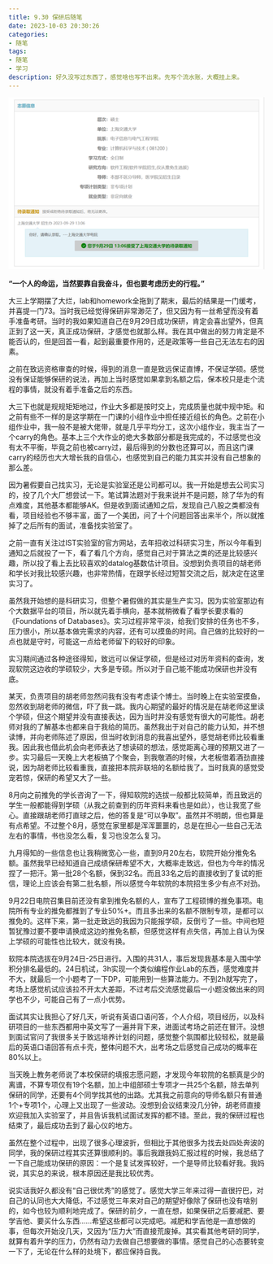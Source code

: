 ```yaml
---
title: 9.30 保研后随笔
date: 2023-10-03 20:30:26
categories:
- 随笔
tags:
- 随笔
- 学习
description: 好久没写过东西了，感觉啥也写不出来。先写个流水账，大概挂上来。
---
```


![](/images/093001.png)

**“一个人的命运，当然要靠自我奋斗，但也要考虑历史的行程。”**

大三上学期摆了大烂，lab和homework全拖到了期末，最后的结果是一门缓考，并喜提一门73。当时我已经觉得保研非常渺茫了，但又因为有一丝希望而没有着手准备考研。当时的我如果知道自己在9月29日成功保研，肯定会喜出望外，但真正到了这一天，真正成功保研，才感觉也就那么样。我在其中做出的努力肯定是不能否认的，但是回首一看，起到最重要作用的，还是政策等一些自己无法左右的因素。

之前在致远资格审查的时候，得到的消息一直是致远保证直博，不保证学硕。感觉没有保证能够保研的说法，再加上当时感觉如果拿到名额之后，保本校只是走个流程的事情，就没有着手准备之后的东西。

大三下也就是规规矩矩地过，作业大多都是按时交上，完成质量也就中规中矩。和之前有些不一样的是这学期在一门课的小组作业中担任接近组长的角色。之前在小组作业中，我一般不是被大佬带，就是几乎平均分工，这次小组作业，我主当了一个carry的角色。基本上三个大作业的绝大多数部分都是我完成的，不过感觉也没有太不平衡，毕竟之前也被carry过，最后得到的分数也还算可以，而且这门课carry的经历也大大增长我的自信心，也感觉到自己的能力其实并没有自己想象的那么差。

因为暑假要自己找实习，无论是实验室还是公司都可以。我一开始是想去公司实习的，投了几个大厂想尝试一下。笔试算法题对于我来说并不是问题，除了华为的有点难度，其他基本都能够AK。但是收到面试通知之后，发现自己八股之类都没有看，项目经验也不够丰富，面了一个美团，问了十个问题回答出来半个，所以就推掉了之后所有的面试，准备找实验室了。

之前一直有关注过IST实验室的官方网站，去年招收过科研实习生，所以今年看到通知之后就投了一下，看了看几个方向，感觉自己对于算法之类的还是比较感兴趣，所以投了看上去比较喜欢的datalog基数估计项目。没想到负责项目的胡老师和学长对我比较感兴趣，也非常热情，在跟学长经过短暂交流之后，就决定在这里实习了。

虽然我开始想的是科研实习，但整个暑假做的其实是生产实习。因为实验室那边有个大数据平台的项目，所以就先着手横向，基本就稍微看了看学长要求看的《Foundations of Databases》。实习过程非常平淡，给我们安排的任务也不多，压力很小，所以基本做完需求的内容，还有可以摸鱼的时间。自己做的比较好的一点也就是守时，可能这一点给老师留下的较好的印象。

实习期间通过各种途径得知，致远可以保证学硕，但是经过对历年资料的查询，发现软院这边收的学硕较少，大多是专硕。所以对于自己能不能成功保研也并没有底。

某天，负责项目的胡老师忽然问我有没有考虑读个博士。当时晚上在实验室摸鱼，忽然收到胡老师的微信，吓了我一跳。我内心期望的最好的情况是在胡老师这里读个学硕，但这个期望并没有直接表达，因为当时并没有感觉有很大的可能性。胡老师对我的了解基本也都来自于我给的简历。虽然我出于对自己的能力认知，并不想读博，并向老师陈述了原因，但当时收到消息的我喜出望外，感觉胡老师比较看重我。因此我也借此机会向老师表达了想读硕的想法，感觉距离心理的预期又进了一步。实习最后一天晚上大老板搞了个聚会，到我敬酒的时候，大老板借着酒劲直接说，因为胡老师比较看重我，直接把本院非联培的名额给我了。当时我真的感觉受宠若惊，保研的希望又大了一些。

8月向之前推免的学长咨询了一下，得知软院的选拔一般都比较简单，而且致远的学生一般都能得到学硕（从我之前查到的历年资料来看也是如此），也让我宽了些心。直接跟胡老师打直球之后，他的答复是“可以争取”。虽然并不明朗，但也算是有点希望。不过整个8月，感觉在家里都是浑浑噩噩的，总是在担心一些自己无法左右的事情，书也没怎么看，复习也没怎么复习。

九月得知的一些信息也让我稍微宽心一些，直到9月20左右，软院开始分推免名额。虽然我早已经知道自己成绩保研希望不大，大概率走致远，但也为今年的情况捏了一把汗。第一批28个名额，保到32名。而且33名之后的直接收到了复试的拒信，理论上应该会有第二批名额，所以感觉今年软院的本院招生多少有点不对劲。

9月22日电院召集目前还没有拿到推免名额的人，宣布了工程硕博的推免事项。电院所有专业的推免都推到了专业50%+。而且多出来的名额不限制专项，是都可以推免的。这样下来，第一批走致远的我因为只能报学硕，反倒亏了一些。中间也短暂犹豫过要不要申请换成这边的推免名额，但感觉这样有点失信，再加上自认为保上学硕的可能性也比较大，就没有换。

软院本院选拔在9月24日-25日进行。入围的共31人，事后发现我基本是入围中学积分排名最低的。24日机试，3h实现一个类似编程作业Lab的东西，感觉难度并不大，就最后一个小题考了一下DP，可能用到一些算法能力。不到2h就写完了，考场上感觉机试应该拉不开太大差距，不过考后交流感觉最后一小题没做出来的同学也不少，可能自己有了一点小优势。

面试其实让我担心了好几天，听说有英语口语问答，个人介绍，项目经历，以及科研项目的一些东西都用中英文写了一遍并背下来，进面试考场之前还在冒汗。没想到面试官问了我很多关于致远培养计划的问题，感觉整个氛围都比较轻松，就是最后的英语口语回答有点卡壳，整体问题不大，出考场之后感觉自己成功的概率在80%以上。

当天晚上教务老师说了本校保研的填报志愿问题，才发现今年软院的名额真是少的离谱，不算专项仅有19个名额，加上中组部硕士专项才一共25个名额，除去单列保研的同学，还要有4个同学找其他的出路。尤其我之前意向的导师名额只有普通1个+专项1个，心理上又出现了一些波动。没想到会议结束没几分钟，胡老师直接欢迎我加入实验室了，并且告诉我机试面试发挥的都不错。至此，我的保研过程也结束了，最后成功去到了最心仪的地方。

虽然在整个过程中，出现了很多心理波折，但相比于其他很多为找去处四处奔波的同学，我的保研过程其实还算很顺利的。事后我跟我妈汇报过程的时候，我总结了一下自己能成功保研的原因：一个是复试发挥较好，一个是导师比较看好我。我妈说，其实总的来说，根本原因还是我比较优秀。

说实话我好久都没有“自己很优秀”的感觉了。感觉大学三年来过得一直很拧巴，对自己的认同也大大降低，不过感觉三年来对自己的期望好像除了保研也没有啥别的，如今也较为顺利地完成了。保研的前夕，一直在想，如果保研之后要减肥、要学吉他、要买什么东西……希望这些都可以完成吧。减肥和学吉他是一直想做的事，但每次开始没几天，又因为“压力大”而直接荒废掉。其实看其他考研的同学，就算有着升学的压力，仍然有动力去做自己想要做的事情。感觉自己的心态要转变一下了，无论在什么样的处境下，都应保持自我。

